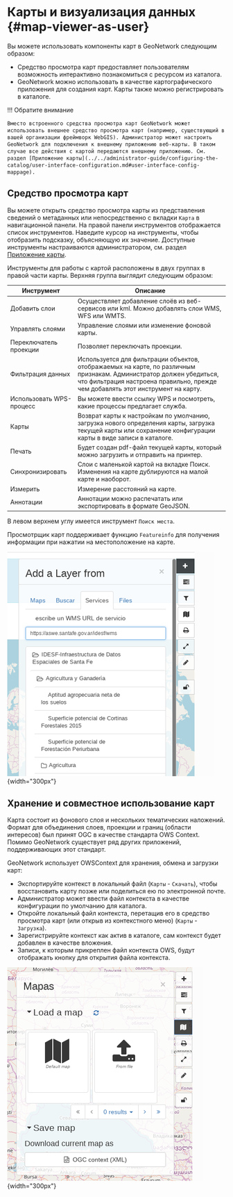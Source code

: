 # Карты и визуализация данных {#map-viewer-as-user}

Вы можете использовать компоненты карт в GeoNetwork следующим образом:

- Средство просмотра карт предоставляет пользователям возможность интерактивно познакомиться с ресурсом из каталога.
- GeoNetwork можно использовать в качестве картографического приложения для создания карт. Карты также можно регистрировать в каталоге.

!!! Обратите внимание

    Вместо встроенного средства просмотра карт GeoNetwork может использовать внешнее средство просмотра карт (например, существующий в вашей организации фреймворк WebGIS). Администратор может настроить GeoNetwork для подключения к внешнему приложению веб-карты. В таком случае все действия с картой передаются внешнему приложению. См. раздел [Приложение карты](../../administrator-guide/configuring-the-catalog/user-interface-configuration.md#user-interface-config-mappage).


## Средство просмотра карт

Вы можете открыть средство просмотра карты из представления сведений о метаданных или непосредственно с вкладки `Карта` в навигационной панели. На правой панели инструментов отображается список инструментов. Наведите курсор на инструменты, чтобы отобразить подсказку, объясняющую их значение. Доступные инструменты настраиваются администратором, см. раздел [Приложение карты](../../administrator-guide/configuring-the-catalog/user-interface-configuration.md#user-interface-config-mappage).

Инструменты для работы с картой расположены в двух группах в правой части карты. Верхняя группа выглядит следующим образом:

| **Инструмент**           | **Описание**                                                                                                                                                                                |
|--------------------------|---------------------------------------------------------------------------------------------------------------------------------------------------------------------------------------------|
| Добавить слои            | Осуществляет добавление слоёв из веб-сервисов или kml. Можно добавлять слои WMS, WFS или WMTS.                                                         |
| Управлять слоями         | Управление слоями или изменение фоновой карты.                                                                                                                                              |
| Переключатель проекции   | Позволяет переключать проекции.                                                                                                                                                             | Позволяет установить альтернативные проекции.                                                                                                                                                                |
| Фильтрация данных        | Используется для фильтрации объектов, отображаемых на карте, по различным признакам. Администратор должен убедиться, что фильтрация настроена правильно, прежде чем добавлять этот инструмент на карту. |
| Использовать WPS-процесс | Вы можете ввести ссылку WPS и посмотреть, какие процессы предлагает служба.                                                                                                                 |
| Карты                    | Возврат карты к настройкам по умолчанию, загрузка нового определения карты, загрузка текущей карты или сохранение конфигурации карты в виде записи в каталоге.                              |
| Печать                   | Будет создан pdf-файл текущей карты, который можно загрузить и отправить на принтер.                                                                                                        |
| Синхронизировать         | Слои с маленькой картой на вкладке Поиск. Изменения на карте дублируются на малой карте и наоборот.                                                                                         |
| Измерить                 | Измерение расстояний на карте.                                                                                                                                                              | Измерение расстояний и поверхностей на карте.                                                                                                                                                                |
| Аннотации                | Аннотации можно распечатать или экспортировать в формате GeoJSON.                                                                                                                           |

В левом верхнем углу имеется инструмент `Поиск места`.

Просмотрщик карт поддерживает функцию `Featureinfo` для получения информации при нажатии на местоположение на карте.

![](img/addLayers.png){width="300px"}

## Хранение и совместное использование карт

Карта состоит из фонового слоя и нескольких тематических наложений. Формат для объединения слоев, проекции и границ (области интересов) был принят OGC в качестве стандарта OWS Context. Помимо GeoNetwork существует ряд других приложений, поддерживающих этот стандарт.

GeoNetwork использует OWSContext для хранения, обмена и загрузки карт:

- Экспортируйте контекст в локальный файл (`Карты` - `Скачать`), чтобы восстановить карту позже или поделиться ею по электронной почте.
- Администратор может ввести файл контекста в качестве конфигурации по умолчанию для каталога.
- Откройте локальный файл контекста, перетащив его в средство просмотра карт (или открыв из контекстного меню) (`Карты` - `Загрузка`).
- Зарегистрируйте контекст как актив в каталоге, сам контекст будет добавлен в качестве вложения.
- Записи, к которым прикреплен файл контекста OWS, будут отображать кнопку для открытия файла контекста.

![](img/OWSContext.png){width="300px"}
